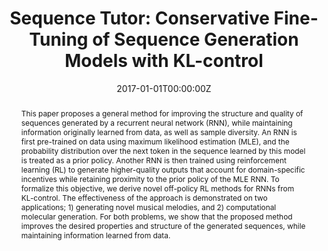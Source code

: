 ---
title: "Sequence Tutor: Conservative Fine-Tuning of Sequence Generation Models with KL-control"
authors:
- admin
- S. Gu
- D. Bahdanau
- J. M. Hernandez-Lobato
- R. E. Turner
- D. Eck
date: "2017-01-01T00:00:00Z"
doi: ""

author_notes:
- ""
- ""
- ""
- ""
- ""
- ""

# Schedule page publish date (NOT publication's date).
publishDate: "2017-01-01T00:00:00Z"

# Publication type.
# Legend: 0 = Uncategorized; 1 = Conference paper; 2 = Journal article;
# 3 = Preprint / Working Paper; 4 = Report; 5 = Book; 6 = Book section;
# 7 = Thesis; 8 = Patent
publication_types: ["1"]

# Publication name and optional abbreviated publication name.
publication: In *International Conference on Machine Learning (ICML)* 
publication_short: In *International Conference on Machine Learning (ICML)* 

abstract: "This paper proposes a general method for improving the structure and quality of sequences generated by a recurrent neural network (RNN), while maintaining information originally learned from data, as well as sample diversity. An RNN is first pre-trained on data using maximum likelihood estimation (MLE), and the probability distribution over the next token in the sequence learned by this model is treated as a prior policy. Another RNN is then trained using reinforcement learning (RL) to generate higher-quality outputs that account for domain-specific incentives while retaining proximity to the prior policy of the MLE RNN. To formalize this objective, we derive novel off-policy RL methods for RNNs from KL-control. The effectiveness of the approach is demonstrated on two applications; 1) generating novel musical melodies, and 2) computational molecular generation. For both problems, we show that the proposed method improves the desired properties and structure of the generated sequences, while maintaining information learned from data."

# Summary. An optional shortened abstract.
summary: To combine supervised learning on data with reinforcement learning, we pre-train a supervised data prior, and penalize KL-divergence from this model using RL training. This enables effective learning of complex sequence-modeling problems for which we wish to match the data while optimizing external metrics like drug effectiveness. The approach produces compelling results in the disparate domains of music generation and drug discovery.

tags:
- Sequence Modeling
- Communication and Language
- Music Generation
- Drug Discovery
- Healthcare
- Generalization
- Transfer Learning
- KL-control
- Reinforcement Learning
- Machine Learning
featured: false

links:
- name: ICML talk
  url: https://vimeo.com/240608475
- name: Generated music
  url: https://youtu.be/abBfZB5DlSY
- name: Magenta blog
  url: https://magenta.tensorflow.org/2016/11/09/tuning-recurrent-networks-with-reinforcement-learning
- name: MIT Tech Review article
  url: https://www.technologyreview.com/2016/11/30/155729/ai-songsmith-cranks-out-surprisingly-catchy-tunes/
url_pdf: https://arxiv.org/abs/1611.02796
url_code: https://github.com/tensorflow/magenta/tree/master/magenta/models/rl_tuner
url_dataset: ''
url_poster: ''
url_project: ''
url_slides: ''
url_source: ''
url_video: ''

# Featured image
# To use, add an image named `featured.jpg/png` to your page's folder. 
image:
  caption: ''
  focal_point: Center
  preview_only: false

# Associated Projects (optional).
#   Associate this publication with one or more of your projects.
#   Simply enter your project's folder or file name without extension.
#   E.g. `internal-project` references `content/project/internal-project/index.md`.
#   Otherwise, set `projects: []`.
projects: []

# Slides (optional).
#   Associate this publication with Markdown slides.
#   Simply enter your slide deck's filename without extension.
#   E.g. `slides: "example"` references `content/slides/example/index.md`.
#   Otherwise, set `slides: ""`.
slides: ""
---